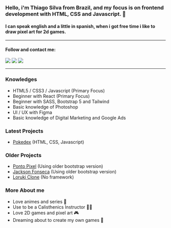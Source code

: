 ### Hello, i'm Thiago Silva from Brazil, and my focus is on frontend development with HTML, CSS and Javascript. 👋

#### I can speak english and a little in spanish, when i got free time i like to draw pixel art for 2d games.
---
#### Follow and contact me:
<div>
  <a href="https://www.linkedin.com/in/thiago-silva-80484b2b/" target="_blank"><img src="https://img.shields.io/badge/-LinkedIn-%230077B5?style=for-the-badge&logo=linkedin&logoColor=white" target="_blank"></a>
  <a href = "mailto: thiagowfer@gmail.com"><img src="https://img.shields.io/badge/-Gmail-%23EA4335?style=for-the-badge&logo=gmail&logoColor=white" target="_blank"></a>
  <a href="https://instagram.com/thiagowfer" target="_blank"><img src="https://img.shields.io/badge/-Instagram-%23E4405F?style=for-the-badge&logo=instagram&logoColor=white" target="_blank"></a>
</div>

---
### Knowledges
- HTML5 / CSS3 / Javascript (Primary Focus)
- Beginner with React (Primary Focus)
- Beginner with SASS, Bootstrap 5 and Tailwind
- Basic knowledge of Photoshop
- UI / UX with Figma 
- Basic knowledge of Digital Marketing and Google Ads 

### Latest Projects
- [Pokedex](https://thiagowfer.github.io/pokedex/) (HTML, CSS, Javascript)

### Older Projects
- [Ponto Pixel](https://thiagowfer.github.io/ponto-pixel) (Using older bootstrap version)
- [Jackson Fonseca](https://thiagowfer.github.io/jackson-fonseca) (Using older bootstrap version)
- [Loruki Clone](https://ioruki.netlify.app) (No framework)

### More About me
- Love animes and series 👺
- Use to be a Calisthenics Instructor 🏋️‍♂️
- Love 2D games and pixel art 🎮
- Dreaming about to create my own games 🛌


